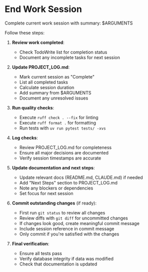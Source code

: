 # End Work Session

Complete current work session with summary: $ARGUMENTS

Follow these steps:

1. **Review work completed**:
   - Check TodoWrite list for completion status
   - Document any incomplete tasks for next session
   
2. **Update PROJECT_LOG.md**:
   - Mark current session as "Complete"
   - List all completed tasks
   - Calculate session duration
   - Add summary from $ARGUMENTS
   - Document any unresolved issues
   
3. **Run quality checks**:
   - Execute `ruff check . --fix` for linting
   - Execute `ruff format .` for formatting
   - Run tests with `uv run pytest tests/ -xvs`
   
4. **Log checks**:
   - Review PROJECT_LOG.md for completeness
   - Ensure all major decisions are documented
   - Verify session timestamps are accurate
   
5. **Update documentation and next steps**:
   - Update relevant docs (README.md, CLAUDE.md) if needed
   - Add "Next Steps" section to PROJECT_LOG.md
   - Note any blockers or dependencies
   - Set focus for next session
   
6. **Commit outstanding changes** (if ready):
   - First run `git status` to review all changes
   - Review diffs with `git diff` for uncommitted changes
   - If changes look good, create meaningful commit message
   - Include session reference in commit message
   - Only commit if you're satisfied with the changes
   
7. **Final verification**:
   - Ensure all tests pass
   - Verify database integrity if data was modified
   - Check that documentation is updated